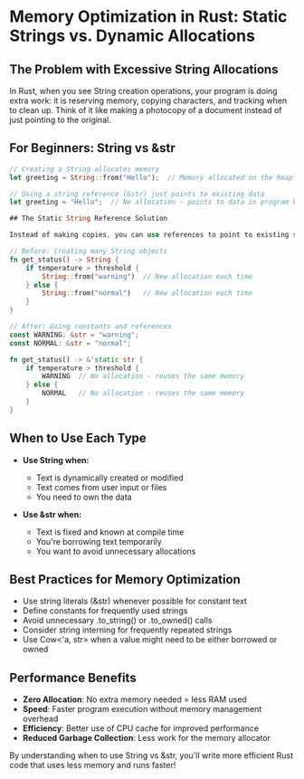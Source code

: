 # Memory Optimization in Rust: Static Strings vs. Dynamic Allocations

## The Problem with Excessive String Allocations

In Rust, when you see String creation operations, your program is doing extra work: it is reserving memory, copying characters, and tracking when to clean up. Think of it like making a photocopy of a document instead of just pointing to the original.

## For Beginners: String vs &str

```rust
// Creating a String allocates memory
let greeting = String::from("Hello");  // Memory allocated on the heap

// Using a string reference (&str) just points to existing data
let greeting = "Hello";  // No allocation - points to data in program binary

## The Static String Reference Solution

Instead of making copies, you can use references to point to existing strings, especially for text that does not change:

// Before: Creating many String objects
fn get_status() -> String {
    if temperature > threshold {
        String::from("warning")  // New allocation each time
    } else {
        String::from("normal")   // New allocation each time
    }
}

// After: Using constants and references
const WARNING: &str = "warning";
const NORMAL: &str = "normal";

fn get_status() -> &'static str {
    if temperature > threshold {
        WARNING  // No allocation - reuses the same memory
    } else {
        NORMAL   // No allocation - reuses the same memory
    }
}
```

## When to Use Each Type

- **Use String when:**
  - Text is dynamically created or modified
  - Text comes from user input or files
  - You need to own the data

- **Use &str when:**
  - Text is fixed and known at compile time
  - You're borrowing text temporarily
  - You want to avoid unnecessary allocations

## Best Practices for Memory Optimization

- Use string literals (&str) whenever possible for constant text
- Define constants for frequently used strings
- Avoid unnecessary .to_string() or .to_owned() calls
- Consider string interning for frequently repeated strings
- Use Cow<'a, str> when a value might need to be either borrowed or owned

## Performance Benefits

- **Zero Allocation**: No extra memory needed = less RAM used
- **Speed**: Faster program execution without memory management overhead
- **Efficiency**: Better use of CPU cache for improved performance
- **Reduced Garbage Collection**: Less work for the memory allocator

By understanding when to use String vs &str, you'll write more efficient Rust code that uses less memory and runs faster!
